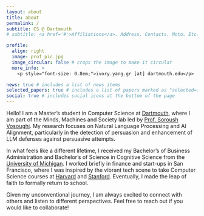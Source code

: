 ```yaml
---
layout: about
title: about
permalink: /
subtitle: CS @ Dartmouth
# subtitle: <a href='#'>Affiliations</a>. Address. Contacts. Moto. Etc.

profile:
  align: right
  image: prof_pic.jpg
  image_circular: false # crops the image to make it circular
  more_info: >
    <p style="font-size: 0.8em;">ivory.yang.gr [at] dartmouth.edu</p>

news: true # includes a list of news items
selected_papers: true # includes a list of papers marked as "selected={true}"
social: true # includes social icons at the bottom of the page
---
```


Hello! I am a Master’s student in Computer Science at [Dartmouth](https://home.dartmouth.edu/), where I am part of the Minds, Machines and Society lab led by [Prof. Soroush Vosoughi](https://web.cs.dartmouth.edu/people/soroush-vosoughi/). My research focuses on Natural Language Processing and AI Alignment, particularly in the detection of persuasion and enhancement of LLM defenses against persuasive attempts.

In what feels like a different lifetime, I received my Bachelor’s of Business Administration and Bachelor’s of Science in Cognitive Science from the [University of Michigan](https://umich.edu/). I worked briefly in finance and start-ups in San Francisco, where I was inspired by the vibrant tech scene to take Computer Science courses at [Harvard](https://www.harvard.edu/) and [Stanford](https://www.stanford.edu/). Eventually, I made the leap of faith to formally return to school.

Given my unconventional journey, I am always excited to connect with others and listen to different perspectives. Feel free to reach out if you would like to collaborate!
